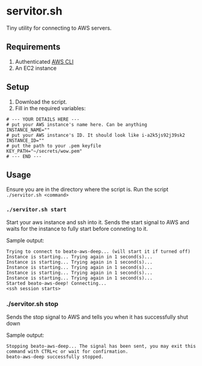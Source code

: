 # servitor.sh

Tiny utility for connecting to AWS servers.

## Requirements

1. Authenticated [AWS CLI](https://aws.amazon.com/cli/)
2. An EC2 instance

## Setup

1. Download the script.
2. Fill in the required variables:
```
# --- YOUR DETAILS HERE ---
# put your AWS instance's name here. Can be anything 
INSTANCE_NAME=""
# put your AWS instance's ID. It should look like i-a2k5js92j39sk2
INSTANCE_ID=""
# put the path to your .pem keyfile
KEY_PATH="~/secrets/wow.pem"
# --- END ---
```

## Usage

Ensure you are in the directory where the script is. Run the script `./servitor.sh <command>`

### `./servitor.sh start`

Start your aws instance and ssh into it.
Sends the start signal to AWS and waits for the instance to fully start before conneting to it.

Sample output:
```
Trying to connect to beato-aws-deep... (will start it if turned off)
Instance is starting... Trying again in 1 second(s)...
Instance is starting... Trying again in 1 second(s)...
Instance is starting... Trying again in 1 second(s)...
Instance is starting... Trying again in 1 second(s)...
Instance is starting... Trying again in 1 second(s)...
Started beato-aws-deep! Connecting...
<ssh session starts>
```

### ./servitor.sh stop

Sends the stop signal to AWS and tells you when it has successfully shut down
 
Sample output:
```
Stopping beato-aws-deep... The signal has been sent, you may exit this command with CTRL+c or wait for confirmation.
beato-aws-deep successfully stopped.
```